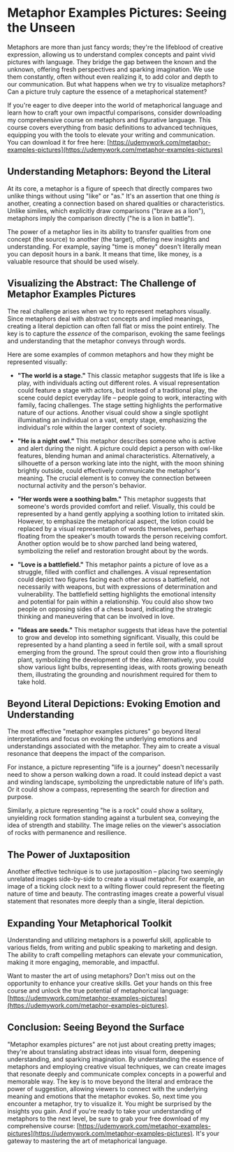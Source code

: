 # Metaphor Examples Pictures: Seeing the Unseen

Metaphors are more than just fancy words; they're the lifeblood of creative expression, allowing us to understand complex concepts and paint vivid pictures with language. They bridge the gap between the known and the unknown, offering fresh perspectives and sparking imagination. We use them constantly, often without even realizing it, to add color and depth to our communication. But what happens when we try to visualize metaphors? Can a picture truly capture the essence of a metaphorical statement?

If you're eager to dive deeper into the world of metaphorical language and learn how to craft your own impactful comparisons, consider downloading my comprehensive course on metaphors and figurative language. This course covers everything from basic definitions to advanced techniques, equipping you with the tools to elevate your writing and communication. You can download it for free here: [https://udemywork.com/metaphor-examples-pictures](https://udemywork.com/metaphor-examples-pictures)

## Understanding Metaphors: Beyond the Literal

At its core, a metaphor is a figure of speech that directly compares two unlike things without using "like" or "as." It's an assertion that one thing *is* another, creating a connection based on shared qualities or characteristics. Unlike similes, which explicitly draw comparisons ("brave as a lion"), metaphors imply the comparison directly ("he is a lion in battle").

The power of a metaphor lies in its ability to transfer qualities from one concept (the source) to another (the target), offering new insights and understanding. For example, saying "time is money" doesn't literally mean you can deposit hours in a bank. It means that time, like money, is a valuable resource that should be used wisely.

## Visualizing the Abstract: The Challenge of Metaphor Examples Pictures

The real challenge arises when we try to represent metaphors visually. Since metaphors deal with abstract concepts and implied meanings, creating a literal depiction can often fall flat or miss the point entirely. The key is to capture the *essence* of the comparison, evoking the same feelings and understanding that the metaphor conveys through words.

Here are some examples of common metaphors and how they might be represented visually:

*   **"The world is a stage."** This classic metaphor suggests that life is like a play, with individuals acting out different roles. A visual representation could feature a stage with actors, but instead of a traditional play, the scene could depict everyday life – people going to work, interacting with family, facing challenges. The stage setting highlights the performative nature of our actions. Another visual could show a single spotlight illuminating an individual on a vast, empty stage, emphasizing the individual's role within the larger context of society.

*   **"He is a night owl."** This metaphor describes someone who is active and alert during the night. A picture could depict a person with owl-like features, blending human and animal characteristics. Alternatively, a silhouette of a person working late into the night, with the moon shining brightly outside, could effectively communicate the metaphor's meaning. The crucial element is to convey the connection between nocturnal activity and the person's behavior.

*   **"Her words were a soothing balm."** This metaphor suggests that someone's words provided comfort and relief. Visually, this could be represented by a hand gently applying a soothing lotion to irritated skin. However, to emphasize the metaphorical aspect, the lotion could be replaced by a visual representation of words themselves, perhaps floating from the speaker's mouth towards the person receiving comfort. Another option would be to show parched land being watered, symbolizing the relief and restoration brought about by the words.

*   **"Love is a battlefield."** This metaphor paints a picture of love as a struggle, filled with conflict and challenges. A visual representation could depict two figures facing each other across a battlefield, not necessarily with weapons, but with expressions of determination and vulnerability. The battlefield setting highlights the emotional intensity and potential for pain within a relationship. You could also show two people on opposing sides of a chess board, indicating the strategic thinking and maneuvering that can be involved in love.

*   **"Ideas are seeds."** This metaphor suggests that ideas have the potential to grow and develop into something significant. Visually, this could be represented by a hand planting a seed in fertile soil, with a small sprout emerging from the ground. The sprout could then grow into a flourishing plant, symbolizing the development of the idea. Alternatively, you could show various light bulbs, representing ideas, with roots growing beneath them, illustrating the grounding and nourishment required for them to take hold.

## Beyond Literal Depictions: Evoking Emotion and Understanding

The most effective "metaphor examples pictures" go beyond literal interpretations and focus on evoking the underlying emotions and understandings associated with the metaphor. They aim to create a visual resonance that deepens the impact of the comparison.

For instance, a picture representing "life is a journey" doesn't necessarily need to show a person walking down a road. It could instead depict a vast and winding landscape, symbolizing the unpredictable nature of life's path. Or it could show a compass, representing the search for direction and purpose.

Similarly, a picture representing "he is a rock" could show a solitary, unyielding rock formation standing against a turbulent sea, conveying the idea of strength and stability. The image relies on the viewer's association of rocks with permanence and resilience.

## The Power of Juxtaposition

Another effective technique is to use juxtaposition – placing two seemingly unrelated images side-by-side to create a visual metaphor. For example, an image of a ticking clock next to a wilting flower could represent the fleeting nature of time and beauty. The contrasting images create a powerful visual statement that resonates more deeply than a single, literal depiction.

##  Expanding Your Metaphorical Toolkit

Understanding and utilizing metaphors is a powerful skill, applicable to various fields, from writing and public speaking to marketing and design. The ability to craft compelling metaphors can elevate your communication, making it more engaging, memorable, and impactful.

Want to master the art of using metaphors? Don't miss out on the opportunity to enhance your creative skills. Get your hands on this free course and unlock the true potential of metaphorical language: [https://udemywork.com/metaphor-examples-pictures](https://udemywork.com/metaphor-examples-pictures).

## Conclusion: Seeing Beyond the Surface

"Metaphor examples pictures" are not just about creating pretty images; they're about translating abstract ideas into visual form, deepening understanding, and sparking imagination. By understanding the essence of metaphors and employing creative visual techniques, we can create images that resonate deeply and communicate complex concepts in a powerful and memorable way. The key is to move beyond the literal and embrace the power of suggestion, allowing viewers to connect with the underlying meaning and emotions that the metaphor evokes. So, next time you encounter a metaphor, try to visualize it. You might be surprised by the insights you gain. And if you're ready to take your understanding of metaphors to the next level, be sure to grab your free download of my comprehensive course: [https://udemywork.com/metaphor-examples-pictures](https://udemywork.com/metaphor-examples-pictures). It's your gateway to mastering the art of metaphorical language.
